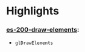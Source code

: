 # Highlights

### [es-200-draw-elements](https://github.com/elect86/jogl-samples/blob/master/jogl-samples/src/tests/es_200/Es_200_draw_elements.java):

- `glDrawElements`
